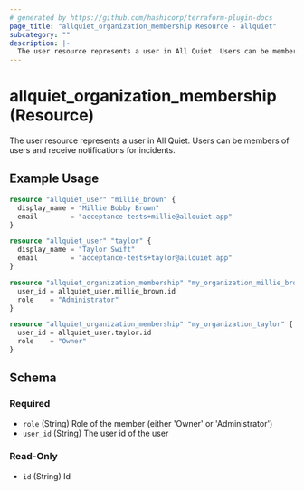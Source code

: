 ```yaml
---
# generated by https://github.com/hashicorp/terraform-plugin-docs
page_title: "allquiet_organization_membership Resource - allquiet"
subcategory: ""
description: |-
  The user resource represents a user in All Quiet. Users can be members of users and receive notifications for incidents.
---
```


# allquiet_organization_membership (Resource)

The user resource represents a user in All Quiet. Users can be members of users and receive notifications for incidents.

## Example Usage

```terraform
resource "allquiet_user" "millie_brown" {
  display_name = "Millie Bobby Brown"
  email        = "acceptance-tests+millie@allquiet.app"
}

resource "allquiet_user" "taylor" {
  display_name = "Taylor Swift"
  email        = "acceptance-tests+taylor@allquiet.app"
}

resource "allquiet_organization_membership" "my_organization_millie_brown" {
  user_id = allquiet_user.millie_brown.id
  role    = "Administrator"
}

resource "allquiet_organization_membership" "my_organization_taylor" {
  user_id = allquiet_user.taylor.id
  role    = "Owner"
}
```

<!-- schema generated by tfplugindocs -->
## Schema

### Required

- `role` (String) Role of the member (either 'Owner' or 'Administrator')
- `user_id` (String) The user id of the user

### Read-Only

- `id` (String) Id
